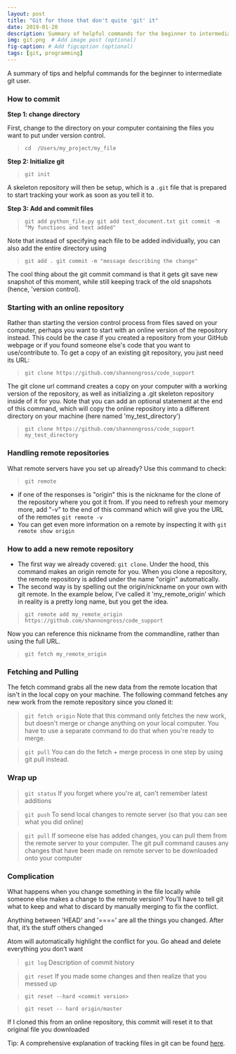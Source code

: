 ```yaml
---
layout: post
title: "Git for those that don't quite 'git' it"
date: 2019-01-20
description: Summary of helpful commands for the beginner to intermediate git user.
img: git.png  # Add image post (optional)
fig-caption: # Add figcaption (optional)
tags: [git, programming]
---
```


A summary of tips and helpful commands for the beginner to intermediate git user.

### How to commit
__Step 1: change directory__

First, change to the directory on your computer containing the files you want to put under version control.

>``cd  /Users/my_project/my_file``

__Step 2: Initialize git__

>``git init``

A skeleton repository will then be setup, which is a ``.git`` file that is prepared to start tracking your work as soon as you tell it to.

__Step 3: Add and commit files__

>``git add python_file.py git add text_document.txt git commit -m "My functions and text added"``

Note that instead of specifying each file to be added individually, you can also add the entire directory using

>``git add . git commit -m "message describing the change"``

The cool thing about the git commit command is that it gets git save new snapshot of this moment, while still keeping track of the old snapshots (hence, 'version control).

### Starting with an online repository
Rather than starting the version control process from files saved on your computer, perhaps you want to start with an online version of the repository instead. This could be the case if you created a repository from your GitHub webpage or if you found someone else's code that you want to use/contribute to. To get a copy of an existing git repository, you just need its URL:

>``git clone https://github.com/shannongross/code_support``

The git clone url command creates a copy on your computer with a working version of the repository, as well as initializing a .git skeleton repository inside of it for you. Note that you can add an optional statement at the end of this command, which will copy the online repository into a different directory on your machine (here named 'my_test_directory')

>``git clone https://github.com/shannongross/code_support my_test_directory``

### Handling remote repositories
What remote servers have you set up already? Use this command to check:

>``git remote``

- if one of the responses is "origin" this is the nickname for the clone of the repository where you got it from. If you need to refresh your memory more, add "-v" to the end of this command which will give you the URL of the remotes ``git remote -v``
- You can get even more information on a remote by inspecting it with ``git remote show origin``

### How to add a new remote repository
- The first way we already covered: ``git clone``. Under the hood, this command makes an origin remote for you. When you clone a repository, the remote repository is added under the name "origin" automatically.
- The second way is by spelling out the origin/nickname
on your own with git remote. In the example below, I've called it 'my_remote_origin' which in reality is a pretty long name, but you get the idea.

>``git remote add my_remote_origin https://github.com/shannongross/code_support``

Now you can reference this nickname from the commandline, rather than using the full URL.

>``git fetch my_remote_origin``

### Fetching and Pulling
The fetch command grabs all the new data from the remote location that isn't in the local copy on your machine. The following command fetches any new work from the remote repository since you cloned it:

>``git fetch origin``
Note that this command only fetches the new work, but doesn't merge or change anything on your local computer. You have to use a separate command to do that when you're ready to merge.

>``git pull``
You can do the fetch + merge process in one step by using git pull instead.

### Wrap up
>``git status`` If you forget where you're at, can't remember latest additions

>``git push`` To send local changes to remote server (so that you can see what you did online)

>``git pull``   If someone else has added changes, you can pull them from the remote server to your computer. The git pull command causes any changes that have been made on remote server to be downloaded onto your computer

### Complication
What happens when you change something in the file locally while someone else makes a change to the remote version? You'll have to tell git what to keep and what to discard by manually merging to fix the conflict.

Anything between 'HEAD' and '====' are all the things you changed. After that, it’s the stuff others changed

Atom will automatically highlight the conflict for you. Go ahead and delete everything you don’t want

>``git log``   Description of commit history

>``git reset``   If you made some changes and then realize that you messed up

>``git reset --hard <commit version>``

>``git reset -- hard origin/master``

If I cloned this from an online repository, this commit will reset it to that original file you downloaded

Tip: A comprehensive explanation of tracking files in git can be found [here](https://git-scm.com/book/en/v2/Git-Basics-Recording-Changes-to-the-Repository).
